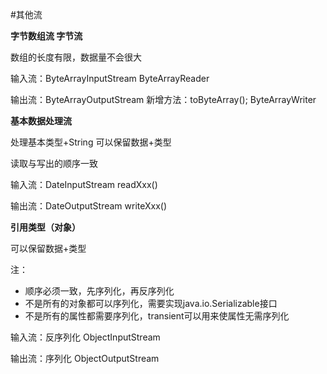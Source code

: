#其他流

**字节数组流 字节流**

数组的长度有限，数据量不会很大

输入流：ByteArrayInputStream
       ByteArrayReader

输出流：ByteArrayOutputStream   新增方法：toByteArray();
       ByteArrayWriter
       
**基本数据处理流**

处理基本类型+String 可以保留数据+类型

读取与写出的顺序一致

输入流：DateInputStream     readXxx()

输出流：DateOutputStream    writeXxx()

**引用类型（对象）**

可以保留数据+类型

注：

* 顺序必须一致，先序列化，再反序列化
* 不是所有的对象都可以序列化，需要实现java.io.Serializable接口
* 不是所有的属性都需要序列化，transient可以用来使属性无需序列化

输入流：反序列化  ObjectInputStream

输出流：序列化    ObjectOutputStream

